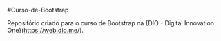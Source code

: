 #Curso-de-Bootstrap

Repositório criado para o curso de Bootstrap na {DIO - Digital Innovation One}(https://web.dio.me/).
